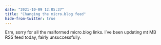 ```yaml
---
date: "2021-10-09 12:05:37"
title: "Changing the micro.blog feed"
hide-from-twitter: true
---
```


Erm, sorry for all the malformed micro.blog links. I’ve been updating mt MB RSS feed today, fairly unsuccessfully.

